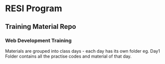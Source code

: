 # RESI Program
## Training Material Repo

### Web Development Training

Materials are grouped into class days - each day has its own folder eg. Day1 Folder contains all the practise codes and material of that day.

